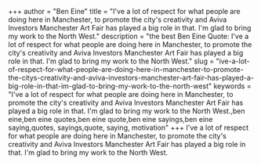+++
author = "Ben Eine"
title = "I've a lot of respect for what people are doing here in Manchester, to promote the city's creativity and Aviva Investors Manchester Art Fair has played a big role in that. I'm glad to bring my work to the North West."
description = "the best Ben Eine Quote: I've a lot of respect for what people are doing here in Manchester, to promote the city's creativity and Aviva Investors Manchester Art Fair has played a big role in that. I'm glad to bring my work to the North West."
slug = "ive-a-lot-of-respect-for-what-people-are-doing-here-in-manchester-to-promote-the-citys-creativity-and-aviva-investors-manchester-art-fair-has-played-a-big-role-in-that-im-glad-to-bring-my-work-to-the-north-west"
keywords = "I've a lot of respect for what people are doing here in Manchester, to promote the city's creativity and Aviva Investors Manchester Art Fair has played a big role in that. I'm glad to bring my work to the North West.,ben eine,ben eine quotes,ben eine quote,ben eine sayings,ben eine saying,quotes, sayings,quote, saying, motivation"
+++
I've a lot of respect for what people are doing here in Manchester, to promote the city's creativity and Aviva Investors Manchester Art Fair has played a big role in that. I'm glad to bring my work to the North West.
